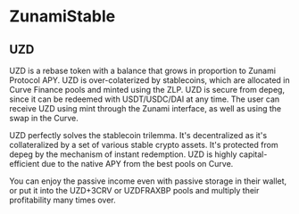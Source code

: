 # ZunamiStable

## UZD

UZD is a rebase token with a balance that grows in proportion to Zunami Protocol APY. UZD is over-colaterized by stablecoins, which are allocated in Curve Finance pools and minted using the ZLP. UZD is secure from depeg, since it can be redeemed with USDT/USDC/DAI at any time. The user can receive UZD using mint through the Zunami interface, as well as using the swap in the Curve. 

UZD perfectly solves the stablecoin trilemma. It's decentralized as it's collateralized by a set of various stable crypto assets. It's protected from depeg by the mechanism of instant redemption. UZD is highly capital-efficient due to the native APY from the best pools on Curve. 

You can enjoy the passive income even with passive storage in their wallet, or put it into the UZD+3CRV or UZDFRAXBP pools and multiply their profitability many times over.
